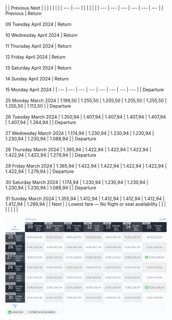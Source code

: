 |     | Previous Next |     |     |     |     |     |     |
| --- | --- |     |     |     |     |     |     | --- | --- | --- | --- | --- | --- |
| Previous | Return<br><br>09 Tuesday April 2024 | Return<br><br>10 Wednesday April 2024 | Return<br><br>11 Thursday April 2024 | Return<br><br>12 Friday April 2024 | Return<br><br>13 Saturday April 2024 | Return<br><br>14 Sunday April 2024 | Return<br><br>15 Monday April 2024 |
| --- | --- | --- | --- | --- | --- | --- | --- |
| Departure<br><br>25 Monday March 2024 | 1.199,50 | 1.255,50 | 1.255,50 | 1.255,50 | 1.255,50 | 1.255,50 | 1.113,50 |
| Departure<br><br>26 Tuesday March 2024 | 1.350,94 | 1.407,94 | 1.407,94 | 1.407,94 | 1.407,94 | 1.407,94 | 1.264,94 |
| Departure<br><br>27 Wednesday March 2024 | 1.174,94 | 1.230,94 | 1.230,94 | 1.230,94 | 1.230,94 | 1.230,94 | 1.088,94 |
| Departure<br><br>28 Thursday March 2024 | 1.365,94 | 1.422,94 | 1.422,94 | 1.422,94 | 1.422,94 | 1.422,94 | 1.279,94 |
| Departure<br><br>29 Friday March 2024 | 1.365,94 | 1.422,94 | 1.422,94 | 1.422,94 | 1.422,94 | 1.422,94 | 1.279,94 |
| Departure<br><br>30 Saturday March 2024 | 1.174,94 | 1.230,94 | 1.230,94 | 1.230,94 | 1.230,94 | 1.230,94 | 1.088,94 |
| Departure<br><br>31 Sunday March 2024 | 1.355,94 | 1.412,94 | 1.412,94 | 1.412,94 | 1.412,94 | 1.412,94 | 1.269,94 |
| Next |
| Lowest fare — No flight or seat availability |     |     |     |     |     |     |     |

![](turkish-airlines.png)